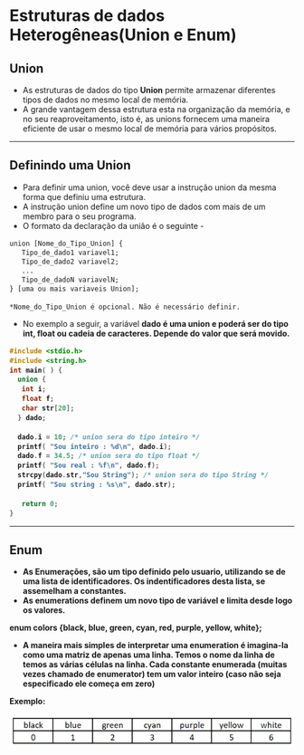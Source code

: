 # Estruturas de dados Heterogêneas(Union e Enum)

Union
---
+ As estruturas de dados do tipo <b>Union</b> permite armazenar diferentes tipos de dados no mesmo local de memória. 
+ A grande vantagem dessa estrutura esta na organização da memória, e no seu reaproveitamento, isto é, as unions fornecem uma maneira eficiente de usar o mesmo local de memória para vários propósitos.
---
Definindo uma Union
---
+ Para definir uma union, você deve usar a instrução union da mesma forma que definiu uma estrutura. 
+ A instrução union define um novo tipo de dados com mais de um membro para o seu programa. 
+ O formato da declaração da união é o seguinte -
``` 
union [Nome_do_Tipo_Union] {
   Tipo_de_dado1 variavel1;
   Tipo_de_dado2 variavel2;
   ...
   Tipo_de_dadoN variavelN;
} [uma ou mais variaveis Union];  

*Nome_do_Tipo_Union é opcional. Não é necessário definir.
```
+ No exemplo a seguir, a variável <b>dado<b> é uma union e poderá ser do tipo int, float ou cadeia de caracteres. Depende do valor que será movido.
```C runnable
#include <stdio.h>
#include <string.h>
int main( ) { 
  union {
   int i;
   float f;
   char str[20];
  } dado;
 
  dado.i = 10; /* union sera do tipo inteiro */
  printf( "Sou inteiro : %d\n", dado.i);
  dado.f = 34.5; /* union sera do tipo float */
  printf( "Sou real : %f\n", dado.f);
  strcpy(dado.str,"Sou String"); /* union sera do tipo String */
  printf( "Sou string : %s\n", dado.str);

   return 0;
}
```
---
Enum
---
+ As Enumerações, são um tipo definido pelo usuario, utilizando se de uma lista de identificadores. Os indentificadores desta lista, se assemelham a constantes.
+ As enumerations definem um novo tipo de variável e limita desde logo os valores.

 <b> enum colors {black, blue, green, cyan, red, purple, yellow, white};</b>
+ A maneira mais simples de interpretar uma enumeration é imagina-la como uma matriz de apenas uma linha. Temos o nome da linha de temos as várias células na linha. Cada constante enumerada (muitas vezes chamado de enumerator) tem um valor inteiro (caso não seja especificado ele começa em zero)

Exemplo:

![programa](/markdowns/enum.png)

